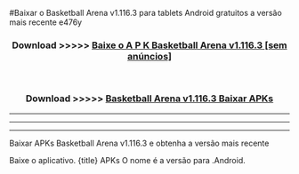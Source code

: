 #Baixar o Basketball Arena v1.116.3  para tablets Android gratuitos a versão mais recente e476y


<div align="center">
<h3>Download >>>>> <a href="https://pt-web.web.app/?pt= Basketball Arena v1.116.3">Baixe o A P K Basketball Arena v1.116.3 [sem anúncios]</a></h3><br>

<h3>Download >>>>> <a href="https://pt-web.web.app/?pt= Basketball Arena v1.116.3">Basketball Arena v1.116.3 Baixar APKs</a></h3>
</div>

----------------------------------------------------------

----------------------------------------------------------

----------------------------------------------------------

Baixar APKs Basketball Arena v1.116.3 e obtenha a versão mais recente

Baixe o aplicativo. {title} APKs O nome é a versão para .Android.


